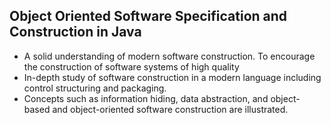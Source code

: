 ## Object Oriented Software Specification and Construction in Java

- A solid understanding of modern software construction. To encourage the construction of software systems of high quality<br> 
- In-depth study of software construction in a modern language including control structuring and packaging.<br>
- Concepts such as information hiding, data abstraction, and object-based and object-oriented software construction are illustrated. 
